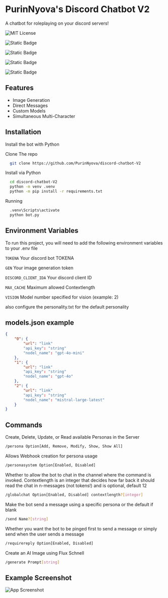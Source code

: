 
# PurinNyova's Discord Chatbot V2

A chatbot for roleplaying on your discord servers!

![MIT License](https://img.shields.io/badge/License-GPL_3.0-green.svg)

![Static Badge](https://img.shields.io/badge/Python-3.12-yellow)

![Static Badge](https://img.shields.io/badge/Discord.py-2.4.0-blue)

![Static Badge](https://img.shields.io/badge/OpenAI-1.58.1-white)

![Static Badge](https://img.shields.io/badge/SQLAlchemy-2.0.36-darkgreen)
## Features

- Image Generation
- Direct Messages
- Custom Models
- Simultaneous Multi-Character


## Installation

Install the bot with Python

Clone The repo

```bash
  git clone https://github.com/PurinNyova/discord-chatbot-V2
```

Install via Python
```bash
  cd discord-chatbot-V2
  python -m venv .venv
  python -m pip install -r requirements.txt
```

Running
```bash
  .venv\Scripts\activate
  python bot.py
```
    
## Environment Variables

To run this project, you will need to add the following environment variables to your .env file

`TOKENA` Your discord bot TOKENA

`GEN` Your image generation token

`DISCORD_CLIENT_IDA` Your discord client ID

`MAX_CACHE` Maximum allowed Contextlength

`VISION` Model number specified for vision (example: 2)

also configure the personality.txt for the default personality


## models.json example

```json
{
    "0": {
        "url": "link"
        "api_key": "string"
        "nodel_name": "gpt-4o-mini"
    },
    "1": {
        "url": "link"
        "api_key": "string"
        "nodel_name": "gpt-4o"
    },
    "2": {
        "url": "link"
        "api_key": "string"
        "nodel_name": "mistral-large-latest"
    }
}
```
## Commands

Create, Delete, Update, or Read available Personas in the Server

```bash
/persona Option[Add, Remove, Modify, Show, Show All]
```
Allows Webhook creation for persona usage
```bash
/personasystem Option[Enabled, Disabled]
```
Whether to allow the bot to chat in the channel where the command is invoked.
Contextlength is an integer that decides how far back it should read the chat in n-messages (not tokens!) and is optional, default 12
```bash
/globalchat Option[Enabled, Disabled] contextlength?[integer]
```
Make the bot send a message using a specific persona or the default if blank
```bash
/send Name?[string]
```
Whether you want the bot to be pinged first to send a message or simply send when the user sends a message
```bash
/requirereply Option[Enabled, Disabled]
```

Create an AI Image using Flux Schnell
```bash
/generate Prompt[string]
```

## Example Screenshot

![App Screenshot](https://i.imgur.com/ssfAr8U.png)


